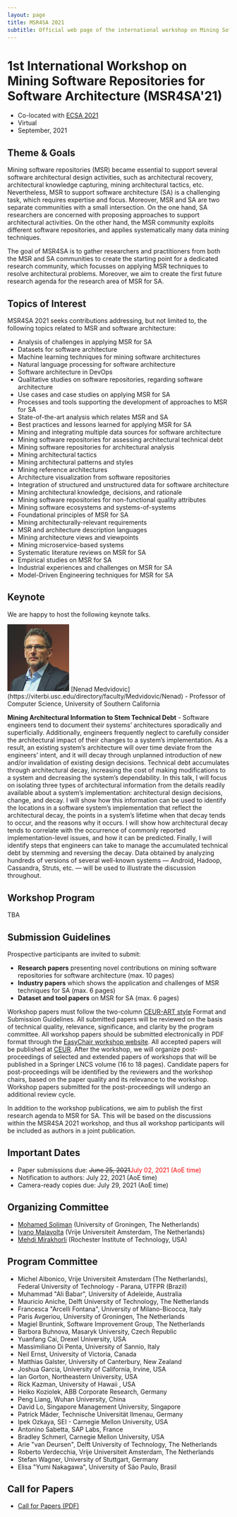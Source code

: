 ```yaml
---
layout: page
title: MSR4SA 2021
subtitle: Official web page of the international workshop on Mining Software Repositories for Software Architecture
---
```


# 1st International Workshop on Mining Software Repositories for Software Architecture (MSR4SA'21)  

- Co-located with [ECSA 2021](https://conf.researchr.org/home/ecsa-2021) 
- Virtual
- September, 2021

## Theme & Goals
Mining software repositories (MSR) became essential to support several software architectural design activities, such as architectural recovery, architectural knowledge capturing, mining architectural tactics, etc. Nevertheless, MSR to support software architecture (SA) is a challenging task, which requires expertise and focus. Moreover, MSR and SA are two separate communities with a small intersection. On the one hand, SA researchers are concerned with proposing approaches to support architectural activities. On the other hand, the MSR community exploits different software repositories, and applies systematically many data mining techniques.

The goal of MSR4SA is to gather researchers and practitioners from both the MSR and SA communities to create the starting point for a dedicated research community, which focusses on applying MSR techniques to resolve architectural problems. Moreover, we aim to create the first future research agenda for the research area of MSR for SA.

## Topics of Interest

MSR4SA 2021 seeks contributions addressing, but not limited to, the following topics related to MSR and software architecture:
- Analysis of challenges in applying MSR for SA
- Datasets for software architecture
- Machine learning techniques for mining software architectures
- Natural language processing for software architecture
- Software architecture in DevOps
- Qualitative studies on software repositories, regarding software architecture
- Use cases and case studies on applying MSR for SA
- Processes and tools supporting the development of approaches to MSR for SA
- State-of-the-art analysis which relates MSR and SA
- Best practices and lessons learned for applying MSR for SA
- Mining and integrating multiple data sources for software architecture
- Mining software repositories for assessing architectural technical debt
- Mining software repositories for architectural analysis
- Mining architectural tactics
- Mining architectural patterns and styles
- Mining reference architectures
- Architecture visualization from software repositories
- Integration of structured and unstructured data for software architecture 
- Mining architectural knowledge, decisions, and rationale
- Mining software repositories for non-functional quality attributes
- Mining software ecosystems and systems-of-systems
- Foundational principles of MSR for SA
- Mining architecturally-relevant requirements
- MSR and architecture description languages
- Mining architecture views and viewpoints
- Mining microservice-based systems
- Systematic literature reviews on MSR for SA
- Empirical studies on MSR for SA
- Industrial experiences and challenges on MSR for SA
- Model-Driven Engineering techniques for MSR for SA

## Keynote

We are happy to host the following keynote talks.

<img src="https://github.com/MSR4SA/msr4sa.github.io/blob/main/img/nenad_medvidovic.jpg?raw=true" alt="Nenad Medvidovic" style="width: 10em;" />
[Nenad Medvidovic](https://viterbi.usc.edu/directory/faculty/Medvidovic/Nenad) - Professor of Computer Science, University of Southern California

**Mining Architectural Information to Stem Technical Debt** - Software engineers tend to document their systems’ architectures sporadically and superficially. Additionally, engineers frequently neglect to carefully consider the architectural impact of their changes to a system’s implementation. As a result, an existing system’s architecture will over time deviate from the engineers’ intent, and it will decay through unplanned introduction of new and/or invalidation of existing design decisions. Technical debt accumulates through architectural decay, increasing the cost of making modifications to a system and decreasing the system’s dependability. In this talk, I will focus on isolating three types of architectural information from the details readily available about a system’s implementation: architectural design decisions, change, and decay. I will show how this information can be used to identify the locations in a software system’s implementation that reflect the architectural decay, the points in a system’s lifetime when that decay tends to occur, and the reasons why it occurs. I will show how architectural decay tends to correlate with the occurrence of commonly reported implementation-level issues, and how it can be predicted. Finally, I will identify steps that engineers can take to manage the accumulated technical debt by stemming and reversing the decay. Data obtained by analyzing hundreds of versions of several well-known systems — Android, Hadoop, Cassandra, Struts, etc. — will be used to illustrate the discussion throughout.
## Workshop Program 

TBA

## Submission Guidelines 

Prospective participants are invited to submit:
- **Research papers** presenting novel contributions on mining software repositories for software architecture (max. 10 pages)
- **Industry papers** which shows the application and challenges of MSR techniques for SA (max. 6 pages)
- **Dataset and tool papers** on MSR for SA (max. 6 pages)

Workshop papers must follow the two-column [CEUR-ART style](CEURART.zip) Format and Submission Guidelines. All submitted papers will be reviewed on the basis of technical quality, relevance, significance, and clarity by the program committee. All workshop papers should be submitted electronically in PDF format through the [EasyChair workshop website](https://easychair.org/my/conference?conf=msr4sa2021). All accepted papers will be published at [CEUR](http://ceur-ws.org). After the workshop, we will organize post-proceedings of selected and extended papers of workshops that will be published in a Springer LNCS volume (16 to 18 pages). Candidate papers for post-proceedings will be identified by the reviewers and the workshop chairs, based on the paper quality and its relevance to the workshop. Workshop papers submitted for the post-proceedings will undergo an additional review cycle.

In addition to the workshop publications, we aim to publish the first research agenda to MSR for SA. This will be based on the discussions within the MSR4SA 2021 workshop, and thus all workshop participants will be included as authors in a joint publication.

## Important Dates 
- Paper submissions due: <del>June 25, 2021</del><span style="color:red;">July 02, 2021 (AoE time)</span>
- Notification to authors: July 22, 2021 (AoE time)
- Camera-ready copies due: July 29, 2021 (AoE time)

## Organizing Committee 
- [Mohamed Soliman](https://www.rug.nl/staff/m.a.m.soliman/?lang=en) (University of Groningen, The Netherlands)
- [Ivano Malavolta](http://www.ivanomalavolta.com) (Vrije Universiteit Amsterdam, The Netherlands)
- [Mehdi Mirakhorli](http://www.se.rit.edu/~mehdi) (Rochester Institute of Technology, USA)

## Program Committee 
* Michel Albonico, Vrije Universiteit Amsterdam (The Netherlands), Federal University of Technology - Parana, UTFPR (Brazil)
* Muhammad "Ali Babar", University of Adeleide, Australia
* Mauricio Aniche, Delft University of Technology, The Netherlands
* Francesca "Arcelli Fontana", University of Milano-Bicocca, Italy
* Paris Avgeriou, University of Groningen, The Netherlands
* Magiel Bruntink, Software Improvement Group, The Netherlands
* Barbora Buhnova, Masaryk University, Czech Republic
* Yuanfang Cai, Drexel University, USA
* Massimiliano Di Penta, University of Sannio, Italy
* Neil Ernst, University of Victoria, Canada
* Matthias Galster, University of Canterbury, New Zealand
* Joshua Garcia, University of California, Irvine, USA
* Ian Gorton, Northeastern University, USA
* Rick Kazman, University of Hawaii , USA
* Heiko Koziolek, ABB Corporate Research, Germany
* Peng Liang, Wuhan University, China
* David Lo, Singapore Management University, Singapore
* Patrick Mäder, Technische Universität Ilmenau, Germany
* Ipek Ozkaya, SEI - Carnegie Mellon University, USA
* Antonino Sabetta, SAP Labs, France
* Bradley Schmerl, Carnegie Mellon University, USA
* Arie "van Deursen", Delft University of Technology, The Netherlands
* Roberto Verdecchia, Vrije Universiteit Amsterdam, The Netherlands
* Stefan Wagner, University of Stuttgart, Germany
* Elisa "Yumi Nakagawa", University of São Paulo, Brasil


## Call for Papers 
- [Call for Papers (PDF)](MSR4SA_2021_cfp.pdf)

